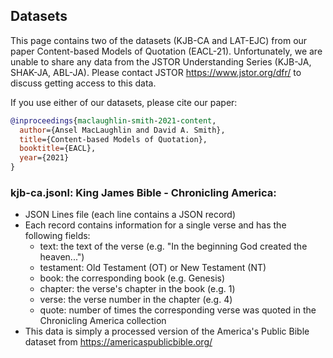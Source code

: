 ## Datasets

This page contains two of the datasets (KJB-CA and LAT-EJC) from our paper Content-based Models of Quotation (EACL-21). Unfortunately, we are unable to share any data from the JSTOR Understanding Series (KJB-JA, SHAK-JA, ABL-JA). Please contact JSTOR https://www.jstor.org/dfr/ to discuss getting access to this data.

If you use either of our datasets, please cite our paper: 

```bibtex
@inproceedings{maclaughlin-smith-2021-content,
  author={Ansel MacLaughlin and David A. Smith},
  title={Content-based Models of Quotation},
  booktitle={EACL},
  year={2021}
}
```

### kjb-ca.jsonl: King James Bible - Chronicling America: 

* JSON Lines file (each line contains a JSON record)
* Each record contains information for a single verse and has the following fields:
  * text: the text of the verse (e.g. "In the beginning God created the heaven...")
  * testament: Old Testament (OT) or New Testament (NT)
  * book: the corresponding book (e.g. Genesis)
  * chapter: the verse's chapter in the book (e.g. 1)
  * verse: the verse number in the chapter (e.g. 4)
  * quote: number of times the corresponding verse was quoted in the Chronicling America collection
* This data is simply a processed version of the America's Public Bible dataset from https://americaspublicbible.org/

